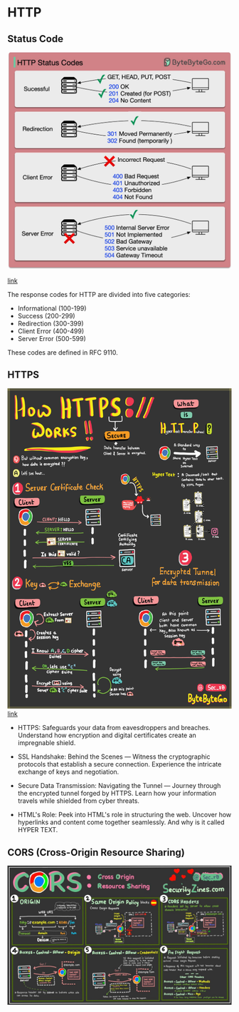 # HTTP

## Status Code

![Status Code](http-status-code.jpeg)

[link](https://twitter.com/alexxubyte/status/1712487706859905137)

The response codes for HTTP are divided into five categories:

- Informational (100-199)
- Success (200-299)
- Redirection (300-399)
- Client Error (400-499)
- Server Error (500-599)

These codes are defined in RFC 9110.

## HTTPS

![HTTPS](https.jpeg)
[link](https://twitter.com/alexxubyte/status/1691834301791486022)

- HTTPS: Safeguards your data from eavesdroppers and breaches. Understand how encryption and digital certificates create an impregnable shield.

- SSL Handshake: Behind the Scenes — Witness the cryptographic protocols that establish a secure connection. Experience the intricate exchange of keys and negotiation.

- Secure Data Transmission: Navigating the Tunnel — Journey through the encrypted tunnel forged by HTTPS. Learn how your information travels while shielded from cyber threats.

- HTML's Role: Peek into HTML's role in structuring the web. Uncover how hyperlinks and content come together seamlessly. And why is it called HYPER TEXT.

## CORS (Cross-Origin Resource Sharing)

![CORS](cors.jpeg)
